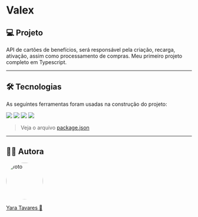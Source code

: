 # Valex

## 💻 Projeto

API de cartões de benefícios, será responsável pela criação, recarga, ativação, assim como processamento de compras. Meu primeiro projeto completo em Typescript.

---

## 🛠 Tecnologias

As seguintes ferramentas foram usadas na construção do projeto:

<p>
<a src="https://nodejs.org/en/"><img src="https://img.shields.io/badge/Node.js-339933?style=for-the-badge&logo=nodedotjs&logoColor=white" /></a>
<a src="https://expressjs.com/pt-br/"><img src="https://img.shields.io/badge/Express.js-000000?style=for-the-badge&logo=express&logoColor=white"/></a>
<a src="https://www.postgresql.org/"><img src="https://img.shields.io/badge/PostgreSQL-316192?style=for-the-badge&logo=postgresql&logoColor=white"/></a>
<a src="https://https://day.js.org/"><img src="https://img.shields.io/badge/TypeScript-007ACC?style=for-the-badge&logo=typescript&logoColor=white"></a>
</p>

> Veja o arquivo [package.json](./package.json)

---

## 🧜‍♀️ Autora

<a href="https://www.linkedin.com/in/yaracristinatavares/" >
 <img style="clip-path: circle()" src="https://avatars.githubusercontent.com/u/91642311?v=4" width="100px;" alt="foto"/>
 <p>Yara Tavares 🚀</p>
</a>
